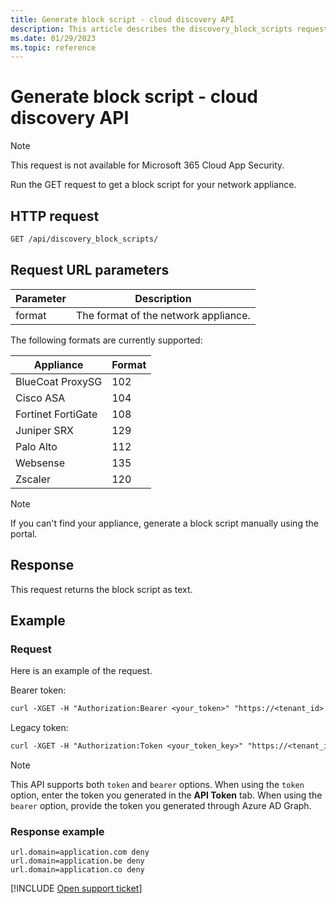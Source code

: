 ```yaml
---
title: Generate block script - cloud discovery API
description: This article describes the discovery_block_scripts request in the Defender for Cloud Apps cloud discovery API.
ms.date: 01/29/2023
ms.topic: reference
---
```

# Generate block script - cloud discovery API



> [!NOTE]
> This request is not available for Microsoft 365 Cloud App Security.

Run the GET request to get a block script for your network appliance.

## HTTP request

```rest
GET /api/discovery_block_scripts/
```

## Request URL parameters

| Parameter | Description |
| --- | --- |
| format | The format of the network appliance. |

The following formats are currently supported:

| Appliance | Format |
| --- | --- |
| BlueCoat ProxySG | 102 |
| Cisco ASA | 104 |
| Fortinet FortiGate | 108 |
| Juniper SRX | 129 |
| Palo Alto | 112 |
| Websense | 135 |
| Zscaler | 120 |

> [!NOTE]
> If you can't find your appliance, generate a block script manually using the portal.

## Response

This request returns the block script as text.

## Example

### Request

Here is an example of the request.

Bearer token: 
```rest
curl -XGET -H "Authorization:Bearer <your_token>" "https://<tenant_id>.<tenant_region>.portal.cloudappsecurity.com/api/discovery_block_scripts/?format=102&type=banned"
```

Legacy token: 
```rest
curl -XGET -H "Authorization:Token <your_token_key>" "https://<tenant_id>.<tenant_region>.portal.cloudappsecurity.com/api/discovery_block_scripts/?format=102&type=banned"
```

> [!NOTE]
> This API supports both `token` and `bearer` options. When using the `token` option, enter the token you generated in the **API Token** tab.
> When using the `bearer` option, provide the token you generated through Azure AD Graph.

### Response example

```text
url.domain=application.com deny
url.domain=application.be deny
url.domain=application.co deny
```

[!INCLUDE [Open support ticket](includes/support.md)]
